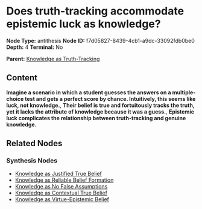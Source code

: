 # Does truth-tracking accommodate epistemic luck as knowledge?

**Node Type:** antithesis
**Node ID:** f7d05827-8439-4cb1-a9dc-33092fdb0be0
**Depth:** 4
**Terminal:** No

**Parent:** [Knowledge as Truth-Tracking](knowledge-as-truth-tracking-synthesis-738ab978-9add-4a6c-9f4b-c922bd352a53.md)

## Content

**Imagine a scenario in which a student guesses the answers on a multiple-choice test and gets a perfect score by chance. Intuitively, this seems like luck, not knowledge.**, **Their belief is true and fortuitously tracks the truth, yet it lacks the attribute of knowledge because it was a guess.**, **Epistemic luck complicates the relationship between truth-tracking and genuine knowledge.**

## Related Nodes

### Synthesis Nodes

- [Knowledge as Justified True Belief](knowledge-as-justified-true-belief-synthesis-f316471f-d401-4e24-8d65-d9296cd29b83.md)
- [Knowledge as Reliable Belief Formation](knowledge-as-reliable-belief-formation-synthesis-5371f24f-e095-4367-a938-e536ed59a239.md)
- [Knowledge as No False Assumptions](knowledge-as-no-false-assumptions-synthesis-7df46af3-3548-4580-99c6-a219d39bbf16.md)
- [Knowledge as Contextual True Belief](knowledge-as-contextual-true-belief-synthesis-f75eca2c-2d67-40ae-b57b-105552fad0c4.md)
- [Knowledge as Virtue-Epistemic Belief](knowledge-as-virtue-epistemic-belief-synthesis-bca72197-a571-4bb0-af42-8c23c6b226ca.md)
